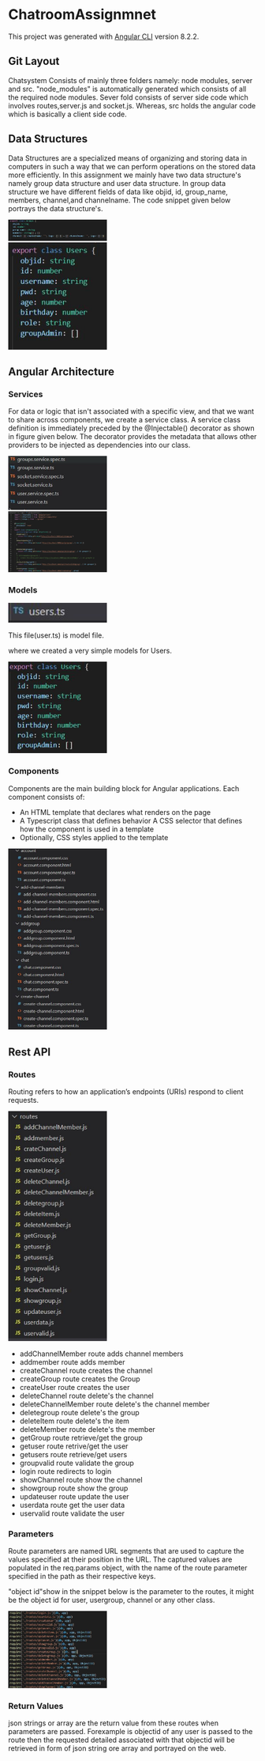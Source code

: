# ChatroomAssignmnet

This project was generated with [Angular CLI](https://github.com/angular/angular-cli) version 8.2.2.

## Git Layout
 Chatsystem Consists of mainly three folders namely: node modules, server and src. "node_modules" is automatically generated which consists of all the required node modules. Sever fold consists of server side code which involves routes,server.js and socket.js. Whereas, src holds the angular code which is basically a client side code.

 ## Data Structures
 Data Structures are a specialized means of organizing and storing data in computers in such a way that we can perform operations on the stored data more efficiently. In this assignment we mainly have two data structure's namely group data structure and user data structure. In group data structure we have different fields of data like objid, id, group_name, members, channel,and channelname. The code snippet given below portrays the data structure's.

 <img src="images/data_structure_group.JPG" width="200"> </br>
 <img src="images/data_structure_user.JPG" width="200">
 
## Angular Architecture

### Services

For data or logic that isn't associated with a specific view, and that we want to share across components, we create a service class. A service class definition is immediately preceded by the @Injectable() decorator as shown in figure given below. The decorator provides the metadata that allows other providers to be injected as dependencies into our class.

<img src="images/Services_files.JPG" width="200"></br>
<img src="images/group_services.JPG" width="200">

### Models

<img src="images/model_angular.JPG" width="200">

This file(user.ts) is model file. <br/>

where we created a very simple models for Users.

<img src="images/model_angular2.JPG" width="200"></br>

### Components

Components are the main building block for Angular applications. Each component consists of:

* An HTML template that declares what renders on the page
* A Typescript class that defines behavior
A CSS selector that defines how the component is used in a template
* Optionally, CSS styles applied to the template

<img src="images/component_files.JPG" width="200"></br>


## Rest API

### Routes

Routing refers to how an application’s endpoints (URIs) respond to client requests. 

<img src="images/Routes.JPG" width="200"></br>

* addChannelMember route adds channel members
* addmember route adds member
* createChannel route creates  the channel
* createGroup route creates the Group
* createUser route creates the user
* deleteChannel route delete's the channel
* deleteChannelMember route delete's the channel member
* deletegroup route delete's the group
* deleteItem route delete's the item
* deleteMember route delete's the member
* getGroup route retrieve/get the group
* getuser route retrive/get the user
* getusers route retrieve/get users
* groupvalid route validate the group
* login route redirects to login
* showChannel route show the channel
* showgroup route show the group
* updateuser route update the user
* userdata route get the user data
* uservalid route validate the user 

### Parameters

Route parameters are named URL segments that are used to capture the values specified at their position in the URL. The captured values are populated in the req.params object, with the name of the route parameter specified in the path as their respective keys.

"object id"show in the snippet below is the parameter to the routes, it might be the object id for user, usergroup, channel or any other class.

<img src="images/parameters.JPG" width="200">

### Return Values

json strings or array are the return value from these routes when parameters are passed. Forexample is objectid of any user is passed to the route then the requested detailed associated with that objectid will be retrieved in form of json string ore array and portrayed on the web.